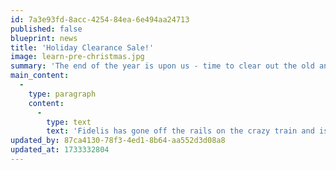 ```yaml
---
id: 7a3e93fd-8acc-4254-84ea-6e494aa24713
published: false
blueprint: news
title: 'Holiday Clearance Sale!'
image: learn-pre-christmas.jpg
summary: 'The end of the year is upon us - time to clear out the old and make way for the new.'
main_content:
  -
    type: paragraph
    content:
      -
        type: text
        text: 'Fidelis has gone off the rails on the crazy train and is offering our best sale of the last several years to celebrate the holidays and the fast approaching 2025. We have a large assortment of demo and overstock inventory at 25%-40% off manufacturers retail pricing and a substantial inventory of pre-owned merchandise at 50%-70% off original new pricing. The sale runs for two weeks from December 9th through the 21st. Please feel free to stop by the store, explore what we have on hand, get pricing or make a reasonable offer. Everyone deserves a little something for themselves on the holidays and we think the gift of audio equipment and music is the best gift of all!'
updated_by: 87ca4130-78f3-4ed1-8b64-aa552d3d08a8
updated_at: 1733332804
---
```

